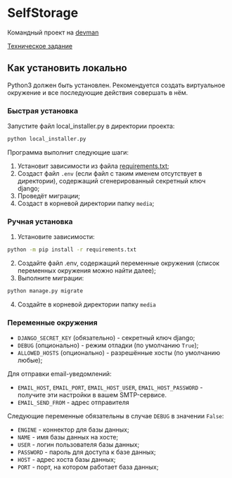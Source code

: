 # SelfStorage
Командный проект на [devman](https://dvmn.org)

[Техническое задание](technical_task.md)

## Как установить локально
Python3 должен быть установлен. Рекомендуется создать виртуальное окружение и все последующие действия совершать в нём.

### Быстрая установка
Запустите файл local_installer.py в директории проекта:
```bash
python local_installer.py
```
Программа выполнит следующие шаги:
1. Установит зависимости из файла [requirements.txt](requirements.txt);
2. Создаст файл `.env` (если файл с таким именем отсутствует в директории), содержащий сгенерированный секретный ключ django;
3. Проведёт миграции;
4. Создаст в корневой директории папку `media`;
  
### Ручная установка
1. Установите зависимости:
```bash
python -m pip install -r requirements.txt
```
2. Создайте файл .env, содержащий переменные окружения (список переменных окружения можно найти далее);
3. Выполните миграции:
```bash
python manage.py migrate
```
4. Создайте в корневой директории папку `media`

### Переменные окружения
- `DJANGO_SECRET_KEY` (обязательно) - секретный ключ django;
- `DEBUG` (опционально) - режим отладки (по умолчанию `True`);
- `ALLOWED_HOSTS` (опционально) - разрешённые хосты (по умолчанию любые);

Для отправки email-уведомлений:
- `EMAIL_HOST`, `EMAIL_PORT`, `EMAIL_HOST_USER`, `EMAIL_HOST_PASSWORD` -
получите эти настройки в вашем SMTP-сервисе.
- `EMAIL_SEND_FROM` - адрес отправителя

Следующие переменные обязательны в случае `DEBUG` в значении `False`:
- `ENGINE` - коннектор для базы данных;
- `NAME` - имя базы данных на хосте;
- `USER` - логин пользователя базы данных;
- `PASSWORD` - пароль для доступа к базе данных;
- `HOST` - адрес хоста базы данных;
- `PORT` - порт, на котором работает база данных;
